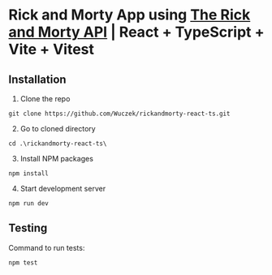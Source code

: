 # Rick and Morty App using [The Rick and Morty API](https://rickandmortyapi.com/)  | React + TypeScript + Vite + Vitest

## Installation
1. Clone the repo
```
git clone https://github.com/Wuczek/rickandmorty-react-ts.git
```
2. Go to cloned directory
```
cd .\rickandmorty-react-ts\
```
3. Install NPM packages
```
npm install
```
4. Start development server
```
npm run dev
```

## Testing
Command to run tests:
```
npm test
```
